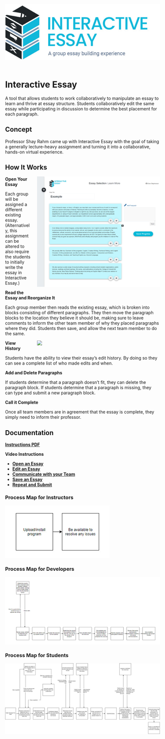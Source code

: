 
<img style="align:center; margin-bottom:20px;" src="Assets\ImagesForTools\InteractiveEssay-Header.jpg">

# Interactive Essay

A tool that allows students to work collaboratively to manipulate an essay to learn and thrive at essay structure. Students collaboratively edit the same essay while participating in discussion to determine the best placement for each paragraph.

## Concept

Professor Shay Rahm came up with Interactive Essay with the goal of taking a generally lecture-heavy assignment and turning it into a collaborative, hands-on virtual experience.

## How It Works

<img style="float: right; margin-left:20px; margin-bottom:20px;" width="400" src="Assets\ImagesForTools\InsteractiveEssay-Screenshot-1.jpg">

**Open Your Essay**

Each group will be assigned a different existing essay. (Alternatively, this assignment can be altered to also require the students to initially write the essay in Interactive Essay.)

**Read the Essay and Reorganize It**

Each group member then reads the existing essay, which is broken into blocks consisting of different paragraphs. They then move the paragraph blocks to the location they believe it should be, making sure to leave comments to inform the other team member of why they placed paragraphs where they did. Students then save, and allow the next team member to do the same.

<img style="float: right; margin-left:20px; margin-bottom:20px;" width="400" src="https://raw.githubusercontent.com/UCO-IDEA/ExperientialLearningCookbook/main/Assets/ImagesForTools/InsteractiveEssay-Screenshot-2.jpg">

**View History**

Students have the ability to view their essay’s edit history. By doing so they can see a complete list of who made edits and when.

**Add and Delete Paragraphs**

If students determine that a paragraph doesn’t fit, they can delete the paragraph block. If students determine that a paragraph is missing, they can type and submit a new paragraph block.

**Call it Complete**

Once all team members are in agreement that the essay is complete, they simply need to inform their professor.

## Documentation

<a href="https://cece.uco.edu/idea/EssayWriting/instructions/Interactive%20Essay%20Instructions.pdf" target="_blank"><b>Instructions PDF</b></a>

**Video Instructions**

* <a href="https://www.youtube.com/watch?v=kxQmrvyMGyQ&feature=youtu.be&ab_channel=CeCEIDEA" target="_blank"><b>Open an Essay</b></a>
* <a href="https://www.youtube.com/watch?v=2YKHzEabazE&feature=youtu.be&ab_channel=CeCEIDEA" target="_blank"><b>Edit an Essay</b></a>
* <a href="https://www.youtube.com/watch?v=tcqlnx59gXQ&feature=youtu.be&ab_channel=CeCEIDEA" target="_blank"><b>Communicate with your Team</b></a>
* <a href="https://www.youtube.com/watch?v=GS1y2q0y2Dc&feature=youtu.be&ab_channel=CeCEIDEA" target="_blank"><b>Save an Essay</b></a>
* <a href="https://www.youtube.com/watch?v=mnk1w3mOr0E&feature=youtu.be&ab_channel=CeCEIDEA" target="_blank"><b>Repeat and Submit</b></a>

### Process Map for Instructors

![Essay Developer Map](/Assets/ImagesForTools/InteractiveEssay-ExperienceMap-Developer.jpg)

### Process Map for Developers

![Essay Instructor Map](/Assets/ImagesForTools/InteractiveEssay-ExperienceMap-Instructor.jpg)

### Process Map for Students

![Essay Student Map](/Assets/ImagesForTools/InteractiveEssay-ExperienceMap-Students.jpg)
